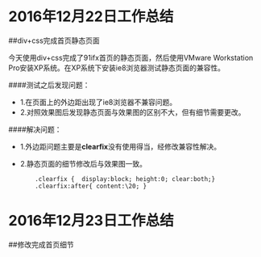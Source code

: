 2016年12月22日工作总结
=======================

##div+css完成首页静态页面

  今天使用div+css完成了91ifx首页的静态页面，然后使用VMware Workstation Pro安装XP系统。在XP系统下安装ie8浏览器测试静态页面的兼容性。

####测试之后发现问题：
- 1.在页面上的外边距出现了ie8浏览器不兼容问题。
- 2.对照效果图后发现静态页面与效果图的区别不大，但有细节需要更改。

####解决问题：
- 1.外边距问题主要是**clearfix**没有使用得当，经修改兼容性解决。
- 2.静态页面的细节修改后与效果图一致。

  		  
  		  .clearfix {  display:block; height:0; clear:both;}
		  .clearfix:after{ content:\20; }


2016年12月23日工作总结
=======================
##修改完成首页细节
